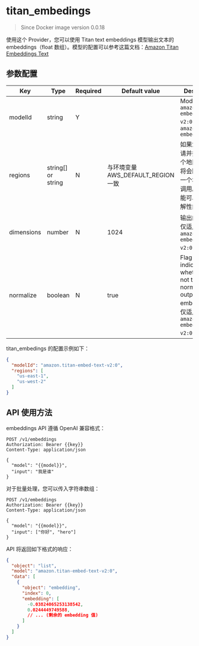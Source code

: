 # titan_embedings

> Since Docker image version 0.0.18

使用这个 Provider，您可以使用 Titan text embeddings 模型输出文本的 embeddings（float 数组）。模型的配置可以参考这篇文档：[Amazon Titan Embeddings Text](https://docs.aws.amazon.com/bedrock/latest/userguide/model-parameters-titan-embed-text.html)

## 参数配置

| Key     | Type      | Required     | Default value | Description |
| ------------- | -------| ------------- | ------------- | ------------- |
| modelId  | string   | Y    |  |   Model id,  `amazon.titan-embed-text-v2:0`  或者 `amazon.titan-embed-text-v1`  |
| regions  | string[] or string   | N     | 与环境变量AWS_DEFAULT_REGION一致 |   如果您已经申请并指定了多个地区，那么将会随机选择一个地区进行调用。这个功能可以有效缓解性能瓶颈。  |
| dimensions  |  number   | N     | 1024 | 输出的维度，仅适用于 `amazon.titan-embed-text-v2:0` 模型。  |
| normalize  |  boolean   | N     | true | Flag indicating whether or not to normalize the output embeddings，仅适用于 `amazon.titan-embed-text-v2:0` 模型  |

titan_embedings 的配置示例如下：

```json
{
  "modelId": "amazon.titan-embed-text-v2:0",
  "regions": [
    "us-east-1",
    "us-west-2"
  ]
}
```

## API 使用方法

embeddings API 遵循 OpenAI 兼容格式：

```http
POST /v1/embeddings
Authorization: Bearer {{key}}
Content-Type: application/json

{
  "model": "{{model}}", 
  "input": "我是谁"
}
```

对于批量处理，您可以传入字符串数组：

```http
POST /v1/embeddings
Authorization: Bearer {{key}}
Content-Type: application/json

{
  "model": "{{model}}", 
  "input": ["你好", "hero"]
}
```

API 将返回如下格式的响应：

```json
{
  "object": "list",
  "model": "amazon.titan-embed-text-v2:0",
  "data": [
    {
      "object": "embedding",
      "index": 0,
      "embedding": [
        -0.03824065253138542,
        0.0244449749588,
        // ... (剩余的 embedding 值)
      ]
    }
  ]
}
```
